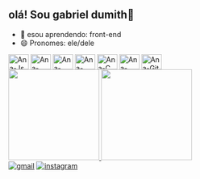 ## olá! Sou gabriel dumith👋

- 🌱 esou aprendendo: front-end
- 😄 Pronomes: ele/dele

    
 <div>
   <img align="center" alt="Ana-Js" height="30" width="40" src="https://cdn.jsdelivr.net/gh/devicons/devicon/icons/javascript/javascript-original.svg">
  
  <img align="center" alt="Ana-Bootstrap" height="30" width="40" src="https://cdn.jsdelivr.net/gh/devicons/devicon/icons/bootstrap/bootstrap-original.svg">

  <img align="center" alt="Ana-HTML" height="30" width="40" src="https://cdn.jsdelivr.net/gh/devicons/devicon/icons/html5/html5-original.svg">

  <img align="center" alt="Ana-CSS" height="30" width="40" src="https://cdn.jsdelivr.net/gh/devicons/devicon/icons/css3/css3-original.svg">

  <img align="center" alt="Ana-C" height="30" width="40" src="https://cdn.jsdelivr.net/gh/devicons/devicon/icons/c/c-original.svg">

  <img align="center" alt="Ana-React" height="30" width="40" src="https://cdn.jsdelivr.net/gh/devicons/devicon/icons/react/react-original.svg">

  <img align="center" alt="Ana-Git" height="30" width="40" src="https://cdn.jsdelivr.net/gh/devicons/devicon/icons/git/git-original.svg">
  </div>
 
<div>
    <a href="https://github.com/GabrielDumith">
    <img height="180em" src="https://github-readme-stats.vercel.app/api?username=GabrielDumith&show_icons=true&theme=dark&include_all_commits=true&count_private=true"/>
         <img height="180em" src="https://github-readme-stats.vercel.app/api/top-langs/?username=GabrielDumith&layout=compact&langs_count=7&theme=dark"/>
    </div>

  <div>
    <a href="https://mail.google.com/mail/u/0/#inbox?compose=new"><img src="https://img.shields.io/badge/Gmail-D14836?style=for-the-badge&logo=gmail&logoColor=white" alt="gmail"></a>
    <a href="https://www.instagram.com/biel_dumith/?next=%2F"><img src="https://img.shields.io/badge/Instagram-E4405F?style=for-the-badge&logo=instagram&logoColor=white" alt="instagram"></a>
   <br>
 
 
